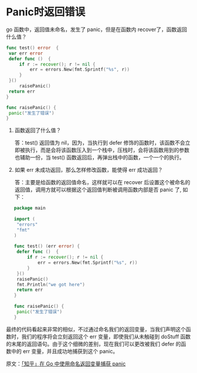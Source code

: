 # Panic时返回错误

go 函数中，返回值未命名，发生了 panic，但是在函数内 recover了，函数返回什么值？

   ```go
   func test() error  {
   	var err error 
   	defer func ()  {
   		if r := recover(); r != nil {
   			err = errors.New(fmt.Sprintf("%s", r))
   		}
   	}()
	    raisePanic()
   	return err
   }
   
   func raisePanic() {
   	panic("发生了错误")
   }
   ```


1. 函数返回了什么值？
   
   答：test() 返回值为 nil，因为，当执行到 defer 修饰的函数时，该函数不会立即被执行，而是会将该函数压入到一个栈中，压栈时，会将该函数用到的参数也辅助一份，当 test() 函数返回后，再弹出栈中的函数，一个一个的执行。
   
2. 如果 err 未成功返回，那么怎样修改函数，能使得 err 成功返回？ 

	答：主要是给函数的返回值命名，这样就可以在 recover 后设置这个被命名的返回值，调用方就可以根据这个返回值判断被调用函数内部是否 panic 了, 如下：
   
```go
   package main
   
   import (
   	"errors"
   	"fmt"
   )
   
   func test() (err error) { 
   	defer func ()  {
   		if r := recover(); r != nil {
   			err = errors.New(fmt.Sprintf("%s", r))
   		}
   	}()
   	raisePanic()
   	fmt.Println("we got here")
   	return err
   }
   
   func raisePanic() {
   	panic("发生了错误")
   }
   ```

  最终的代码看起来非常的相似，不过通过命名我们的返回变量，当我们声明这个函数时，我们的程序将会立刻返回这个 err 变量，即使我们从未触碰到 doStuff 函数的末尾的返回语句。由于这个细微的差别，现在我们可以更改被我们 defer 的函数中的 err 变量，并且成功地捕获到这个 panic。

原文：[「知乎」在 Go 中使用命名返回变量捕获 panic](https://zhuanlan.zhihu.com/p/136760696#)